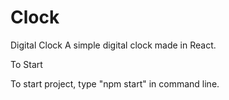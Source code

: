 # Clock
Digital Clock
A simple digital clock made in React.

To Start

To start project, type "npm start" in command line.
